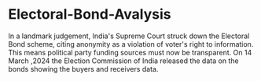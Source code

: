 # Electoral-Bond-Avalysis
In a landmark judgement, India's Supreme Court struck down the Electoral Bond scheme, citing anonymity as a violation of voter's right to information. This means political party funding sources must now be transparent. On 14 March ,2024 the Election Commission of India released the data on the bonds showing the buyers and receivers data. 
